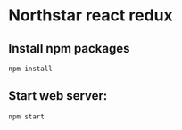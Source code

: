 # Northstar react redux
## Install npm packages
```
npm install
```
## Start web server:
```
npm start
```
